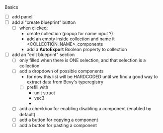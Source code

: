 Basics
- [ ] add panel
- [ ] add a "create blueprint" button
    - [ ] when clicked: 
        - create collection (popup for name input ?)
        - add an empty inside collection and name it <COLLECTION_NAME>_components
        - add a **AutoExport** Boolean property to collection 

- [ ] add an "edit blueprint" section
    - [ ] only filled when there is ONE selection, and that selection is a collection
    - [ ] add a dropdown of possible components 
        - for now this list will be HARDCODED until we find a good way to extract data from Bevy's typeregistry
        - [ ] prefill with
            - unit struct
            - vec3
            -  
    - [ ] add a checkbox for enabling disabling a component (enabled by default)
    - [ ] add a button for copying a component
    - [ ] add a button for pasting a component